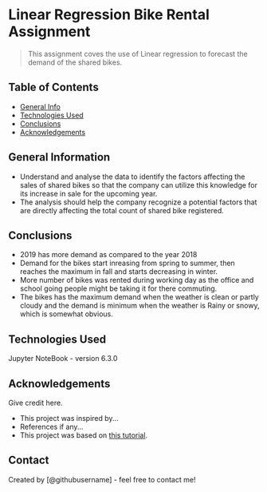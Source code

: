 # Linear Regression Bike Rental Assignment
> This assignment coves the use of Linear regression to forecast the demand of the shared bikes.


## Table of Contents
* [General Info](#general-information)
* [Technologies Used](#technologies-used)
* [Conclusions](#conclusions)
* [Acknowledgements](#acknowledgements)

<!-- You can include any other section that is pertinent to your problem -->

## General Information
- Understand and analyse the data to identify the factors affecting the sales of shared bikes so that the company can utilize this knowledge for its increase in sale for the upcoming year.
- The analysis should help the company recognize a potential factors that are directly affecting the total count of shared bike registered.

<!-- You don't have to answer all the questions - just the ones relevant to your project. -->

## Conclusions
- 2019 has more demand as compared to the year 2018
- Demand for the bikes start inreasing from spring to summer, then reaches the maximum in fall and starts decreasing in winter.
- More number of bikes was rented during working day as the office and school going people might be taking it for there commuting.
- The bikes has the maximum demand when the weather is clean or partly cloudy and the demand is minimum when the weather is Rainy or snowy, which is somewhat obvious.

<!-- You don't have to answer all the questions - just the ones relevant to your project. -->


## Technologies Used
Jupyter NoteBook - version 6.3.0

<!-- As the libraries versions keep on changing, it is recommended to mention the version of library used in this project -->

## Acknowledgements
Give credit here.
- This project was inspired by...
- References if any...
- This project was based on [this tutorial](https://www.example.com).


## Contact
Created by [@githubusername] - feel free to contact me!


<!-- Optional -->
<!-- ## License -->
<!-- This project is open source and available under the [... License](). -->

<!-- You don't have to include all sections - just the one's relevant to your project -->
